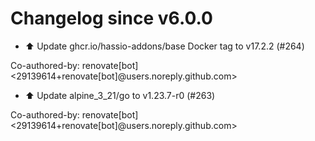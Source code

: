# Changelog since v6.0.0
- ⬆️ Update ghcr.io/hassio-addons/base Docker tag to v17.2.2 (#264)

Co-authored-by: renovate[bot] <29139614+renovate[bot]@users.noreply.github.com> 
- ⬆️ Update alpine_3_21/go to v1.23.7-r0 (#263)

Co-authored-by: renovate[bot] <29139614+renovate[bot]@users.noreply.github.com> 

